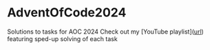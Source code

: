 # AdventOfCode2024
Solutions to tasks for AOC 2024
Check out my [YouTube playlist]([url](https://www.youtube.com/playlist?list=PLZCVa2o0LYsZrurg9FvXwctosdXIj7ZAg )) featuring sped-up solving of each task
